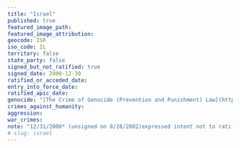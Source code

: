 ```yaml
---
title: "Israel"
published: true
featured_image_path:
featured_image_attribution:
geocode: ISR
iso_code: IL
territory: false
state_party: false
signed_but_not_ratified: true
signed_date: 2000-12-30
ratified_or_acceded_date:
entry_into_force_date:
ratified_apic_date:
genocide: "[The Crime of Genocide (Prevention and Punishment) Law](https://iccdb.hrlc.net/data/doc/581/keyword/46/)"
crimes_against_humanity:
aggression:
war_crimes:
note: "12/31/2000* (unsigned on 8/28/2002)expressed intent not to ratify"
# slug: israel
---
```

